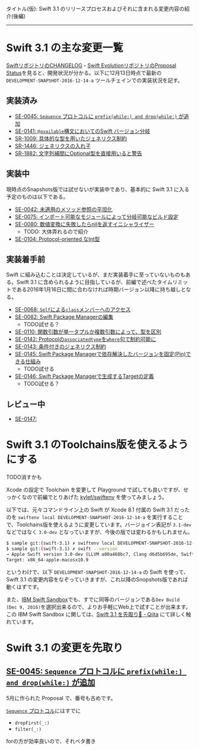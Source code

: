 タイトル(仮): Swift 3.1 のリリースプロセスおよびそれに含まれる変更内容の紹介(後編)

---

# Swift 3.1 の主な変更一覧

[SwiftリポジトリのCHANGELOG](https://github.com/apple/swift/blob/master/CHANGELOG.md#swift-31)・[Swift EvolutionリポジトリのProposal Status](https://apple.github.io/swift-evolution/)を見ると、開発状況が分かる。以下に12月13日時点で最新の `DEVELOPMENT-SNAPSHOT-2016-12-14-a` ツールチェインでの実装状況を記す。

## 実装済み

- [SE-0045: `Sequence` プロトコルに `prefix(while:) and drop(while:)` が追加](https://github.com/apple/swift-evolution/blob/master/proposals/0045-scan-takewhile-dropwhile.md)
- [SE-0141: `@available`構文においてのSwift バージョン分岐](https://github.com/apple/swift-evolution/blob/master/proposals/0141-available-by-swift-version.md)
- [SR-1009: 具体的な型を用いたジェネリクス制約](https://bugs.swift.org/browse/SR-1009)
- [SR-1446: ジェネリクスの入れ子](https://bugs.swift.org/browse/SR-1446)
- [SR-1882: 文字列補間にOptional型を直接用いると警告](https://bugs.swift.org/browse/SR-1882)

## 実装中

現時点のSnapshots版では試せないが実装中であり、基本的に Swift 3.1 に入る予定のものは以下である。

- [SE-0042: 未適用のメソッド参照の平坦化](https://github.com/apple/swift-evolution/blob/master/proposals/0042-flatten-method-types.md)
- [SE-0075: インポート可能なモジュールによって分岐可能なビルド設定](https://github.com/apple/swift-evolution/blob/master/proposals/0075-import-test.md)
- [SE-0080: 数値変換に失敗したらnilを返すイニシャライザー](https://github.com/apple/swift-evolution/blob/master/proposals/0080-failable-numeric-initializers.md)
  - TODO: 大体弄れるので紹介
- [SE-0104: Protocol-oriented なInt型](https://github.com/apple/swift-evolution/blob/master/proposals/0104-improved-integers.md)

## 実装着手前

Swift に組み込むことは決定しているが、まだ実装着手に至っていないものもある。Swift 3.1 に含められるように目指しているが、前編で述べたタイムリミットである2016年1月16日に間に合わなければ時期バージョン以降に持ち越しとなる。

- [SE-0068: `Self`による`class`メンバーへのアクセス](https://github.com/apple/swift-evolution/blob/master/proposals/0068-universal-self.md)
- [SE-0082: Swift Package Managerの編集](https://github.com/apple/swift-evolution/blob/master/proposals/0082-swiftpm-package-edit.md)
  - TODO試せる？
- [SE-0110: 関数引数が単一タプルか複数引数によって、型を区別](https://github.com/apple/swift-evolution/blob/master/proposals/0110-distingish-single-tuple-arg.md)
- [SE-0142: Protocolの`associatedtype`を`where`句で制約可能に](https://github.com/apple/swift-evolution/blob/master/proposals/0142-associated-types-constraints.md)
- [SE-0143: 条件付きのジェネリクス制約](https://github.com/apple/swift-evolution/blob/master/proposals/0143-conditional-conformances.md)
- [SE-0145: Swift Package Managerで依存解決したバージョンを固定(Pin)できる仕組み](https://github.com/apple/swift-evolution/blob/master/proposals/0145-package-manager-version-pinning.md)
  - TODO試せる
- [SE-0146: Swift Package Managerで生成するTargetの定義](https://github.com/apple/swift-evolution/blob/master/proposals/0146-package-manager-product-definitions.md)
  - TODO試せる？

## レビュー中

- [SE-0147: ](https://github.com/apple/swift-evolution/blob/master/proposals/0147-move-unsafe-initialize-from.md)

# Swift 3.1 のToolchains版を使えるようにする

TODO消すかも

Xcode の設定で Toolchain を変更して Playground で試しても良いですが、せっかくなので前編でとりあげた [kylef/swiftenv](https://github.com/kylef/swiftenv) を使ってみましょう。

以下では、元々コマンドライン上の Swift が Xcode 8.1 付属の Swift 3.1 だったのを `swiftenv local DEVELOPMENT-SNAPSHOT-2016-12-14-a` を実行することで、Toolchains版を使えるように変更しています。バージョイン表記が `3.1-dev` などではなく `3.0-dev` となっていますが、今後の版では変わるかもしれません。

```sh
$ sample git:(swift-3.1) ✗ swiftenv local DEVELOPMENT-SNAPSHOT-2016-12-14-a
$ sample git:(swift-3.1) ✗ swift --version      
→ Apple Swift version 3.0-dev (LLVM a00a468bc7, Clang d6d5b695de, Swift ca165e5c4a)
Target: x86_64-apple-macosx10.9
```

というわけで、以下 `DEVELOPMENT-SNAPSHOT-2016-12-14-a` の Swift を使って、Swift 3.1 の変更内容をなぞっていきますが、これ以降のSnopshots版であれば動くはずです。

また、[IBM Swift Sandbox](https://swiftlang.ng.bluemix.net/)でも、すでに同等のバージョンである`Dev Build (Dec 9, 2016)`を選択出来るので、よりお手軽にWeb上で試すことが出来ます。この IBM Swift Sandbox に関しては、[Swift 3.1 を先取り👀 - Qiita](http://qiita.com/mono0926/items/0667f6b99adeaec1e231) にて詳しく触れています。

# Swift 3.1 の変更を先取り

## [SE-0045: `Sequence` プロトコルに `prefix(while:) and drop(while:)` が追加](https://github.com/apple/swift-evolution/blob/master/proposals/0045-scan-takewhile-dropwhile.md)

5月に作られた Proposal で、番号も古めです。


[`Sequence` プロトコル](https://developer.apple.com/reference/swift/sequence)にはすでに

- `dropFirst(_:)`
- `filter(_:)`

forの方が効率良いので、それベタ書き